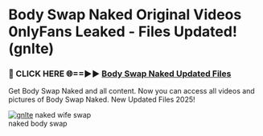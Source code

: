 # Body Swap Naked Original Videos 0nlyFans Leaked - Files Updated! (gnlte)

<h3>🔴 CLICK HERE 🌐==►► <a href="https://tinyurl.com/yckcrads" rel="nofollow">Body Swap Naked Updated Files</a></h3>

Get Body Swap Naked and all content. Now you can access all videos and pictures of Body Swap Naked. New Updated Files 2025!

[![gnlte](https://i.imgur.com/hpKpOFt.gif)](https://tinyurl.com/yckcrads)
naked wife swap<br>
naked body swap
